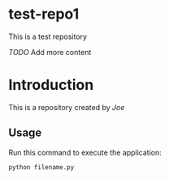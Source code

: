 # test-repo1

This is a test repository

*TODO* Add more content

# Introduction

This is a repository created by *Joe*

## Usage

Run this command to execute the application:

`python filename.py`
